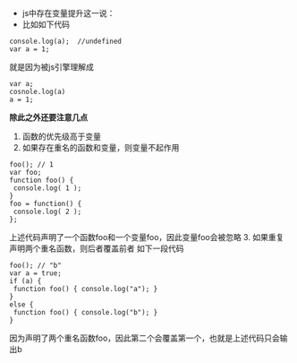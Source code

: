 - js中存在变量提升这一说：
- 比如如下代码
```
console.log(a);  //undefined
var a = 1;
```
就是因为被js引擎理解成
```
var a;
cosnole.log(a)
a = 1;
```
**除此之外还要注意几点**
1. 函数的优先级高于变量
2. 如果存在重名的函数和变量，则变量不起作用
```
foo(); // 1
var foo;
function foo() {
 console.log( 1 );
}
foo = function() {
 console.log( 2 );
};
```
上述代码声明了一个函数foo和一个变量foo，因此变量foo会被忽略
3. 如果重复声明两个重名函数，则后者覆盖前者
如下一段代码
```
foo(); // "b"
var a = true;
if (a) {
 function foo() { console.log("a"); }
}
else {
 function foo() { console.log("b"); }
}
```
因为声明了两个重名函数foo，因此第二个会覆盖第一个，也就是上述代码只会输出b